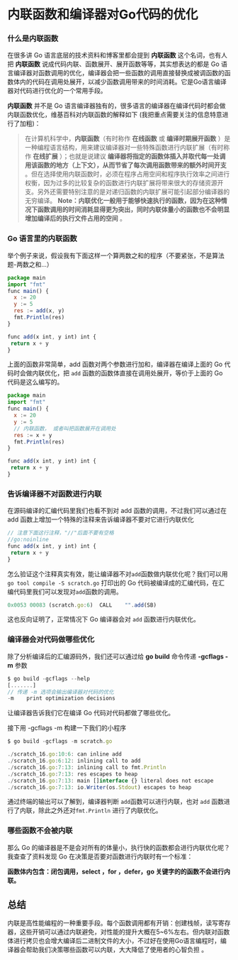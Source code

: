 # 内联函数和编译器对Go代码的优化

### **什么是内联函数**

在很多讲 Go 语言底层的技术资料和博客里都会提到 **内联函数** 这个名词，也有人把 **内联函数** 说成代码内联、函数展开、展开函数等等，其实想表达的都是 Go 语言编译器对函数调用的优化，编译器会把一些函数的调用直接替换成被调函数的函数体内的代码在调用处展开，以减少函数调用带来的时间消耗。它是Go语言编译器对代码进行优化的一个常用手段。

**内联函数** 并不是 Go 语言编译器独有的，很多语言的编译器在编译代码时都会做内联函数优化，维基百科对内联函数的解释如下 (我把重点需要关注的信息特意进行了加粗)：

> 在计算机科学中，**内联函数**（有时称作 **在线函数** 或 **编译时期展开函数** ）是一种编程语言结构，用来建议编译器对一些特殊函数进行内联扩展（有时称作 **在线扩展** ）；也就是说建议 **编译器将指定的函数体插入并取代每一处调用该函数的地方（上下文），从而节省了每次调用函数带来的额外时间开支** 。但在选择使用内联函数时，必须在程序占用空间和程序执行效率之间进行权衡，因为过多的比较复杂的函数进行内联扩展将带来很大的存储资源开支。另外还需要特别注意的是对递归函数的内联扩展可能引起部分编译器的无穷编译。 **Note：内联优化一般用于能够快速执行的函数，因为在这种情况下函数调用的时间消耗显得更为突出，同时内联体量小的函数也不会明显增加编译后的执行文件占用的空间** 。

### **Go 语言里的内联函数**

举个例子来说，假设我有下面这样一个算两数之和的程序（不要紧张，不是算法题-两数之和...）

```javascript
package main
import "fmt"
func main() {
  x := 20
  y := 5
  res := add(x, y)
  fmt.Println(res)
}

func add(x int, y int) int {
 return x + y
}
```

上面的函数非常简单，add 函数对两个参数进行加和，编译器在编译上面的 Go 代码时会做内联优化，把 `add` 函数的函数体直接在调用处展开，等价于上面的 Go 代码是这么编写的。

```javascript
package main
import "fmt"
func main() {
  x := 20
  y := 5
  // 内联函数， 或者叫把函数展开在调用处
  res := x + y 
  fmt.Println(res)
}

func add(x int, y int) int {
 return x + y
}
```

### **告诉编译器不对函数进行内联**

在源码编译的汇编代码里我们也看不到对 add 函数的调用，不过我们可以通过在 add 函数上增加一个特殊的注释来告诉编译器不要对它进行内联优化

```javascript
// 注意下面这行注释，"//"后面不要有空格
//go:noinline
func add(x int, y int) int {
 return x + y
}
```

怎么验证这个注释真实有效，能让编译器不对`add`函数做内联优化呢？我们可以用 `go tool compile -S scratch.go` 打印出的 Go 代码被编译成的汇编代码，在汇编代码里我们可以发现对`add`函数的调用。

```javascript
0x0053 00083 (scratch.go:6)  CALL    "".add(SB)
```

这也反向证明了，正常情况下 Go 编译器会对 `add` 函数进行内联优化。

### **编译器会对代码做哪些优化**

除了分析编译后的汇编源码外，我们还可以通过给 **go build** 命令传递  **-gcflags -m** 参数

```javascript
$ go build -gcflags --help
[.......]
// 传递 -m 选项会输出编译器对代码的优化
-m    print optimization decisions
```

让编译器告诉我们它在编译 Go 代码对代码都做了哪些优化。

接下用 -gcflags -m 构建一下我们的小程序

```javascript
$ go build -gcflags -m scratch.go

./scratch_16.go:10:6: can inline add
./scratch_16.go:6:12: inlining call to add
./scratch_16.go:7:13: inlining call to fmt.Println
./scratch_16.go:7:13: res escapes to heap
./scratch_16.go:7:13: main []interface {} literal does not escape
./scratch_16.go:7:13: io.Writer(os.Stdout) escapes to heap
```

通过终端的输出可以了解到，编译器判断 `add`函数可以进行内联，也对 `add` 函数进行了内联，除此之外还对`fmt.Println` 进行了内联优化。

### **哪些函数不会被内联**

那么 Go 的编译器是不是会对所有的体量小，执行快的函数都会进行内联优化呢？我查查了资料发现 Go 在决策是否要对函数进行内联时有一个标准：

**函数体内包含：闭包调用，select ，for ，defer，go 关键字的的函数不会进行内联。**

## **总结**

内联是高性能编程的一种重要手段。每个函数调用都有开销：创建栈帧，读写寄存器，这些开销可以通过内联避免，对性能的提升大概在5~6%左右。但内联对函数体进行拷贝也会增大编译后二进制文件的大小，不过好在使用Go语言编程时，编译器会帮助我们决策哪些函数可以内联，大大降低了使用者的心智负担 。